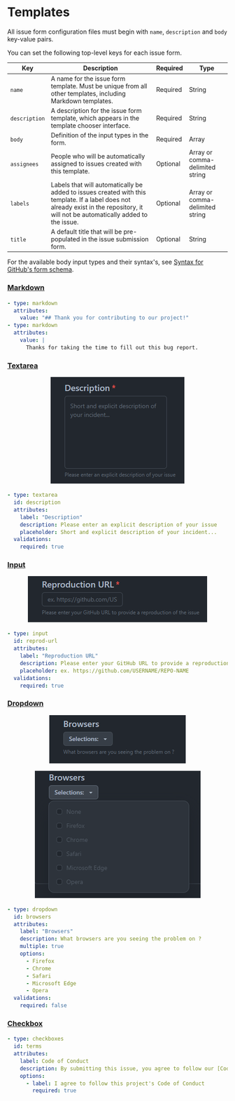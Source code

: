 # Templates

All issue form configuration files must begin with `name`, `description` and `body` key-value pairs.

You can set the following top-level keys for each issue form.

| Key           | 	Description                                                                                                                                                                          | 	Required | 	Type                            |
|---------------|---------------------------------------------------------------------------------------------------------------------------------------------------------------------------------------|-----------|----------------------------------|
| `name`        | 	A name for the issue form template. Must be unique from all other templates, including Markdown templates.	                                                                          | Required  | 	String                          |
| `description` | 	A description for the issue form template, which appears in the template chooser interface.	                                                                                         | Required  | 	String                          |
| `body`        | 	Definition of the input types in the form.	                                                                                                                                          | Required  | 	Array                           |
| `assignees`   | 	People who will be automatically assigned to issues created with this template.	                                                                                                     | Optional  | 	Array or comma-delimited string |
| `labels`      | 	Labels that will automatically be added to issues created with this template. If a label does not already exist in the repository, it will not be automatically added to the issue.	 | Optional  | 	Array or comma-delimited string |
| `title`       | 	A default title that will be pre-populated in the issue submission form.	                                                                                                            | Optional  | 	String                          |

For the available body input types and their syntax's, see [Syntax for GitHub's form schema](https://docs.github.com/en/communities/using-templates-to-encourage-useful-issues-and-pull-requests/syntax-for-githubs-form-schema).

### [Markdown](https://docs.github.com/en/communities/using-templates-to-encourage-useful-issues-and-pull-requests/syntax-for-githubs-form-schema#markdown)

```yml
- type: markdown
  attributes:
    value: "## Thank you for contributing to our project!"
- type: markdown
  attributes:
    value: |
      Thanks for taking the time to fill out this bug report.
```

### [Textarea](https://docs.github.com/en/communities/using-templates-to-encourage-useful-issues-and-pull-requests/syntax-for-githubs-form-schema#textarea)

<p align="center">
  <img src="../assets/textarea_field.png" alt="">
</p>

```yml
- type: textarea
  id: description
  attributes:
    label: "Description"
    description: Please enter an explicit description of your issue
    placeholder: Short and explicit description of your incident...
  validations:
    required: true
```

### [Input](https://docs.github.com/en/communities/using-templates-to-encourage-useful-issues-and-pull-requests/syntax-for-githubs-form-schema#input)

<p align="center">
  <img src="../assets/input_field.png" alt="">
</p>

```yml
- type: input
  id: reprod-url
  attributes:
    label: "Reproduction URL"
    description: Please enter your GitHub URL to provide a reproduction of the issue
    placeholder: ex. https://github.com/USERNAME/REPO-NAME
  validations:
    required: true
```

### [Dropdown](https://docs.github.com/en/communities/using-templates-to-encourage-useful-issues-and-pull-requests/syntax-for-githubs-form-schema#dropdown)

<p align="center">
  <img src="../assets/dropdown_field_1.png" alt="">
</p>
<p align="center">
  <img src="../assets/dropdown_field_2.png" alt="">
</p>

```yml
- type: dropdown
  id: browsers
  attributes:
    label: "Browsers"
    description: What browsers are you seeing the problem on ?
    multiple: true
    options:
      - Firefox
      - Chrome
      - Safari
      - Microsoft Edge
      - Opera
  validations:
    required: false
```

### [Checkbox](https://docs.github.com/en/communities/using-templates-to-encourage-useful-issues-and-pull-requests/syntax-for-githubs-form-schema#checkboxes)

```yml
- type: checkboxes
  id: terms
  attributes:
    label: Code of Conduct
    description: By submitting this issue, you agree to follow our [Code of Conduct](https://example.com)
    options:
      - label: I agree to follow this project's Code of Conduct
        required: true
```

